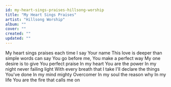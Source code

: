 ```yaml
---
id: my-heart-sings-praises-hillsong-worship
title: "My Heart Sings Praises"
artist: "Hillsong Worship"
album: ""
cover: ""
created: ""
updated: ""
---
```


My heart sings praises each time I say Your name
This love is deeper than simple words can say
You go before me, You make a perfect way
My one desire is to give You perfect praise
In my heart You are the power
In my night never failing light
With every breath that I take
I'll declare the things You've done
In my mind mighty Overcomer
In my soul the reason why
In my life You are the fire that calls me on